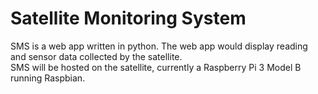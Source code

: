 # Satellite Monitoring System
SMS is a web app written in python. The web app would display reading and sensor data collected by the satellite.  
SMS will be hosted on the satellite, currently a Raspberry Pi 3 Model B running Raspbian.
